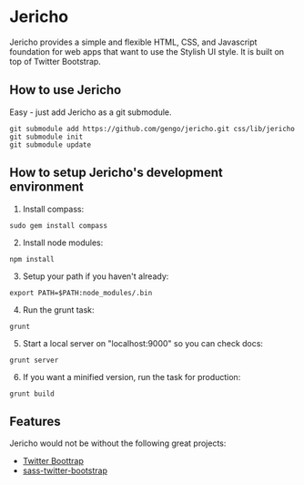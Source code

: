 Jericho
=========
Jericho provides a simple and flexible HTML, CSS, and Javascript foundation for web apps that want to use the Stylish UI style. It is built on top of Twitter Bootstrap.

How to use Jericho
---------------

Easy - just add Jericho as a git submodule.

```
git submodule add https://github.com/gengo/jericho.git css/lib/jericho
git submodule init
git submodule update
```

How to setup Jericho's development environment
---------------

1) Install compass:

```
sudo gem install compass
```

2) Install node modules:

```
npm install
```

3) Setup your path if you haven't already:

```
export PATH=$PATH:node_modules/.bin
```

4) Run the grunt task:

```
grunt
```

5) Start a local server on "localhost:9000" so you can check docs:

```
grunt server
```

6) If you want a minified version, run the task for production:

```
grunt build
```


Features
---------------
Jericho would not be without the following great projects:

+ [Twitter Boottrap](http://twitter.github.io/bootstrap/)
+ [sass-twitter-bootstrap](https://github.com/jlong/sass-twitter-bootstrap)
